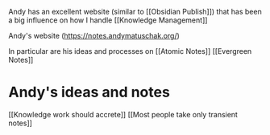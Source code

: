Andy has an excellent website (similar to [[Obsidian Publish]]) that has been a big influence on how I handle [[Knowledge Management]]

Andy's website (https://notes.andymatuschak.org/)

In particular are his ideas and processes on
[[Atomic Notes]]
[[Evergreen Notes]]

# Andy's ideas and notes
[[Knowledge work should accrete]]
[[Most people take only transient notes]]